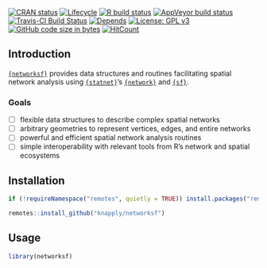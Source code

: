 
<!-- README.md is generated from README.Rmd. Please edit that file -->

<!-- badges: start -->

[![CRAN
status](https://www.r-pkg.org/badges/version/tweetio)](https://cran.r-project.org/package=tweetio)
[![Lifecycle](https://img.shields.io/badge/lifecycle-experimental-orange.svg)](https://www.tidyverse.org/lifecycle/#experimental)
[![R build
status](https://github.com/knapply/networksf/workflows/R-CMD-check/badge.svg)](https://github.com/knapply/networksf/actions?workflow=R-CMD-check)
[![AppVeyor build
status](https://ci.appveyor.com/api/projects/status/github/knapply/networksf?branch=master&svg=true)](https://ci.appveyor.com/project/knapply/networksf)
[![Travis-CI Build
Status](https://travis-ci.org/knapply/networksf.svg?branch=master)](https://travis-ci.org/knapply/networksf)
[![Depends](https://img.shields.io/badge/Depends-GNU_R%3E=3.3-blue.svg)](https://www.r-project.org/)
[![License: GPL
v3](https://img.shields.io/badge/License-GPLv3-blue.svg)](https://www.gnu.org/licenses/gpl-3.0)
[![GitHub code size in
bytes](https://img.shields.io/github/languages/code-size/knapply/networksf.svg)](https://github.com/knapply/networksf)
[![HitCount](http://hits.dwyl.io/knapply/networksf.svg)](http://hits.dwyl.io/knapply/networksf)
<!-- badges: end -->

## Introduction

[`{networksf}`](https://github.com/knapply/networksf) provides data
structures and routines facilitating spatial network analysis using
[`{statnet}`](http://statnet.org/)’s
[`{network}`](https://cran.r-project.org/web/packages/network/index.html)
and [`{sf}`](https://r-spatial.github.io/sf/index.html).

### Goals

  - [ ] flexible data structures to describe complex spatial networks
  - [ ] arbitrary geometries to represent vertices, edges, and entire
    networks
  - [ ] powerful and efficient spatial network analysis routines
  - [ ] simple interoperability with relevant tools from R’s network and
    spatial ecosystems

## Installation

``` r
if (!requireNamespace("remotes", quietly = TRUE)) install.packages("remotes")

remotes::install_github("knapply/networksf")
```

## Usage

``` r
library(networksf)
```
